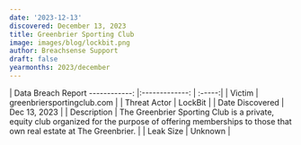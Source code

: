 ```yaml
---
date: '2023-12-13'
discovered: December 13, 2023
title: Greenbrier Sporting Club
image: images/blog/lockbit.png
author: Breachsense Support
draft: false
yearmonths: 2023/december
---
```



| Data Breach Report
------------:     |:-------------:    | :-----:|
| Victim      | greenbriersportingclub.com      | 
| Threat Actor      | LockBit      | 
| Date Discovered      | Dec 13, 2023      | 
| Description      | The Greenbrier Sporting Club is a private, equity club organized for the purpose of offering memberships to those that own real estate at The Greenbrier.      | 
| Leak Size      | Unknown      | 

